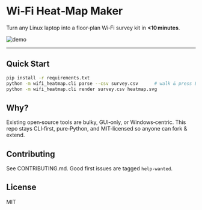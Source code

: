# Wi‑Fi Heat‑Map Maker

Turn any Linux laptop into a floor‑plan Wi‑Fi survey kit in **<10 minutes**.

![demo](docs/demo.gif)

---
## Quick Start
```bash
pip install -r requirements.txt
python -m wifi_heatmap.cli parse --csv survey.csv      # walk & press ENTER
python -m wifi_heatmap.cli render survey.csv heatmap.svg
```

## Why?
Existing open‑source tools are bulky, GUI‑only, or Windows‑centric. This repo stays CLI‑first, pure‑Python, and MIT‑licensed so anyone can fork & extend.

## Contributing
See CONTRIBUTING.md. Good first issues are tagged `help‑wanted`.

## License
MIT
